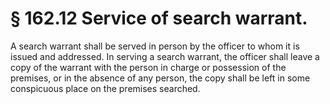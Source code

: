 # § 162.12   Service of search warrant.

A search warrant shall be served in person by the officer to whom it is issued and addressed. In serving a search warrant, the officer shall leave a copy of the warrant with the person in charge or possession of the premises, or in the absence of any person, the copy shall be left in some conspicuous place on the premises searched. 




